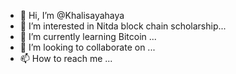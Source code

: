- 👋 Hi, I’m @Khalisayahaya
- 👀 I’m interested in Nitda block chain scholarship...
- 🌱 I’m currently learning Bitcoin ...
- 💞️ I’m looking to collaborate on ...
- 📫 How to reach me ...

<!---
Khalisayahaya/Khalisayahaya is a ✨ special ✨ repository because its `README.md` (this file) appears on your GitHub profile.
You can click the Preview link to take a look at your changes.
--->
